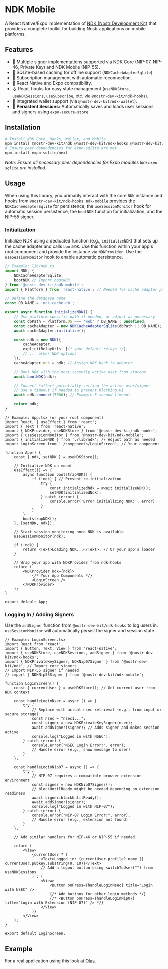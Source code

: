 # NDK Mobile

A React Native/Expo implementation of [NDK (Nostr Development Kit)](https://github.com/nostr-dev-kit/ndk) that provides a complete toolkit for building Nostr applications on mobile platforms.

## Features

-   🔐 Multiple signer implementations supported via NDK Core (NIP-07, NIP-46, Private Key) and NDK Mobile (NIP-55).
-   💾 SQLite-based caching for offline support (`NDKCacheAdapterSqlite`).
-   🔄 Subscription management with automatic reconnection.
-   📱 React Native and Expo compatibility.
-   🪝 React hooks for easy state management (`useNDKStore`, `useNDKSessions`, `useSubscribe`, etc. via `@nostr-dev-kit/ndk-hooks`).
-   👛 Integrated wallet support (via `@nostr-dev-kit/ndk-wallet`).
-   🔄 **Persistent Sessions:** Automatically saves and loads user sessions and signers using `expo-secure-store`.

## Installation

```sh
# Install NDK Core, Hooks, Wallet, and Mobile
npm install @nostr-dev-kit/ndk @nostr-dev-kit/ndk-hooks @nostr-dev-kit/ndk-wallet @nostr-dev-kit/ndk-mobile expo-secure-store react-native-get-random-values @bacons/text-decoder expo-sqlite expo-crypto expo-file-system
# Ensure peer dependencies for expo-sqlite are met
npm install expo-sqlite/next
```
*Note: Ensure all necessary peer dependencies for Expo modules like `expo-sqlite` are installed.*

## Usage

When using this library, you primarily interact with the core `NDK` instance and hooks from `@nostr-dev-kit/ndk-hooks`. `ndk-mobile` provides the `NDKCacheAdapterSqlite` for persistence, the `useSessionMonitor` hook for automatic session persistence, the `bootNDK` function for initialization, and the NIP-55 signer.

### Initialization

Initialize NDK using a dedicated function (e.g., `initializeNDK`) that sets up the cache adapter and calls `bootNDK`. Use this function within your app's root component and provide the instance via `NDKProvider`. Use the `useSessionMonitor` hook to enable automatic persistence.

```typescript
// Example: lib/ndk.ts
import NDK, {
    NDKCacheAdapterSqlite,
    bootNDK // Import bootNDK
} from '@nostr-dev-kit/ndk-mobile';
import { Platform } from 'react-native'; // Needed for cache adapter path

// Define the database name
const DB_NAME = 'ndk-cache.db';

export async function initializeNDK() {
    // Use platform-specific path if needed, or adjust as necessary
    const dbPath = Platform.OS === 'web' ? DB_NAME : undefined;
    const cacheAdapter = new NDKCacheAdapterSqlite(dbPath || DB_NAME);
    await cacheAdapter.initialize();

    const ndk = new NDK({
        cacheAdapter,
        explicitRelayUrls: [/* your default relays */],
        // ... other NDK options
    });
    cacheAdapter.ndk = ndk; // Assign NDK back to adapter

    // Boot NDK with the most recently active user from storage
    await bootNDK(ndk);

    // Connect *after* potentially setting the active user/signer
    // Use a timeout if needed to prevent blocking UI
    await ndk.connect(5000); // Example 5-second timeout

    return ndk;
}
```

```tsx
// Example: App.tsx (or your root component)
import React, { useEffect } from 'react';
import { Text } from 'react-native';
import { NDKProvider, useNDKStore } from '@nostr-dev-kit/ndk-hooks';
import { useSessionMonitor } from '@nostr-dev-kit/ndk-mobile';
import { initializeNDK } from './lib/ndk'; // Adjust path as needed
import LoginScreen from './components/LoginScreen'; // Your component

function App() {
    const { ndk, setNDK } = useNDKStore();

    // Initialize NDK on mount
    useEffect(() => {
        async function bootstrapNDK() {
            if (!ndk) { // Prevent re-initialization
                try {
                    const initializedNdk = await initializeNDK();
                    setNDK(initializedNdk);
                } catch (error) {
                    console.error('Error initializing NDK:', error);
                }
            }
        }
        bootstrapNDK();
    }, [setNDK, ndk]);

    // Start session monitoring once NDK is available
    useSessionMonitor(ndk);

    if (!ndk) {
        return <Text>Loading NDK...</Text>; // Or your app's loader
    }

    // Wrap your app with NDKProvider from ndk-hooks
    return (
        <NDKProvider ndk={ndk}>
            {/* Your App Components */}
            <LoginScreen />
        </NDKProvider>
    );
}

export default App;
```

### Logging In / Adding Signers

Use the `addSigner` function from `@nostr-dev-kit/ndk-hooks` to log users in. `useSessionMonitor` will automatically persist the signer and session state.

```tsx
// Example: LoginScreen.tsx
import React from 'react';
import { Button, Text, View } from 'react-native';
import { useNDKStore, useNDKSessions, addSigner } from '@nostr-dev-kit/ndk-hooks';
import { NDKPrivateKeySigner, NDKNip07Signer } from '@nostr-dev-kit/ndk'; // Import core signers
// Import NIP-55 signer if needed
// import { NDKNip55Signer } from '@nostr-dev-kit/ndk-mobile';

function LoginScreen() {
    const { currentUser } = useNDKStore(); // Get current user from NDK context

    const handleLoginNsec = async () => {
        try {
            // Replace with actual nsec retrieval (e.g., from input or secure storage)
            const nsec = "nsec1...";
            const signer = new NDKPrivateKeySigner(nsec);
            await addSigner(signer); // Adds signer and makes session active
            console.log("Logged in with NSEC");
        } catch (error) {
            console.error("NSEC Login Error:", error);
            // Handle error (e.g., show message to user)
        }
    };

    const handleLoginNip07 = async () => {
        try {
            // NIP-07 requires a compatible browser extension environment
            const signer = new NDKNip07Signer();
            // blockUntilReady might be needed depending on extension readiness
            await signer.blockUntilReady();
            await addSigner(signer);
            console.log("Logged in with NIP-07");
        } catch (error) {
            console.error("NIP-07 Login Error:", error);
            // Handle error (e.g., extension not found)
        }
    };

    // Add similar handlers for NIP-46 or NIP-55 if needed

    return (
        <View>
            {currentUser ? (
                <Text>Logged in: {currentUser.profile?.name || currentUser.pubkey.substring(0, 10)}</Text>
                // Add a logout button using switchToUser("") from useNDKSessions
            ) : (
                <View>
                    <Button onPress={handleLoginNsec} title="Login with NSEC" />
                    {/* Add buttons for other login methods */}
                    {/* <Button onPress={handleLoginNip07} title="Login with Extension (NIP-07)" /> */}
                </View>
            )}
        </View>
    );
}

export default LoginScreen;
```

## Example

For a real application using this look at [Olas](https://github.com/pablof7z/olas).
